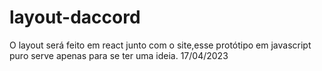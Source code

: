 # layout-daccord
O layout será feito em react junto com o site,esse protótipo em javascript puro serve apenas para se ter uma ideia.
17/04/2023
